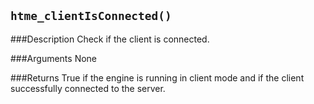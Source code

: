 ``htme_clientIsConnected()``
--------------

###Description
Check if the client is connected.

###Arguments
None

###Returns
True if the engine is running in client mode and if the client successfully connected to the server.